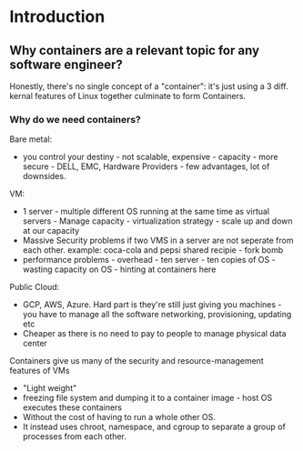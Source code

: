 # Introduction

## Why containers are a relevant topic for any software engineer?

Honestly, there's no single concept of a "container": it's just using a 3 diff. kernal features of Linux together culminate to form Containers.

### Why do we need containers?

Bare metal: 
   - you control your destiny - not scalable, expensive - capacity - more secure - DELL, EMC, Hardware Providers - few advantages, lot of downsides.

VM: 
   - 1 server - multiple different OS running at the same time as virtual servers - Manage capacity - virtualization strategy - scale up and down at our capacity 
   - Massive Security problems if two VMS in a server are not seperate from each other. example: coca-cola and pepsi shared recipie - fork bomb
   - performance problems - overhead - ten server - ten copies of OS - wasting capacity on OS - hinting at containers here

Public Cloud: 
   - GCP, AWS, Azure. Hard part is they're still just giving you machines - you have to manage all the software networking, provisioning, updating etc
   - Cheaper as there is no need to pay to people to manage physical data center

Containers give us many of the security and resource-management features of VMs 
   - "Light weight"
   - freezing file system and dumping it to a container image - host OS executes these containers
   - Without the cost of having to run a whole other OS.
   - It instead uses chroot, namespace, and cgroup to separate a group of processes from each other. 
    

